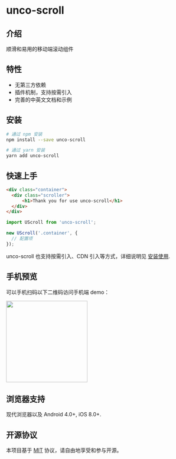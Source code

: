 # unco-scroll

## 介绍

顺滑和易用的移动端滚动组件

## 特性

- 无第三方依赖
- 插件机制，支持按需引入
- 完善的中英文文档和示例

## 安装

```bash
# 通过 npm 安装
npm install --save unco-scroll

# 通过 yarn 安装
yarn add unco-scroll
```

## 快速上手

```html
<div class="container">
  <div class="scroller">
      <h1>Thank you for use unco-scroll</h1>
  </div>
</div>
```

```js
import UScroll from 'unco-scroll';

new UScroll('.container', {
  // 配置项  
});
```

unco-scroll 也支持按需引入、CDN 引入等方式，详细说明见 [安装使用](https://gibsonxiong.gitee.io/unco-scroll/#/installation).

## 手机预览

可以手机扫码以下二维码访问手机端 demo：

<img src="https://img.yzcdn.cn/vant/preview_qrcode_20180528.png" width="220" height="220" >

## 浏览器支持

现代浏览器以及 Android 4.0+, iOS 8.0+.

## 开源协议

本项目基于 [MIT](https://zh.wikipedia.org/wiki/MIT%E8%A8%B1%E5%8F%AF%E8%AD%89) 协议，请自由地享受和参与开源。
